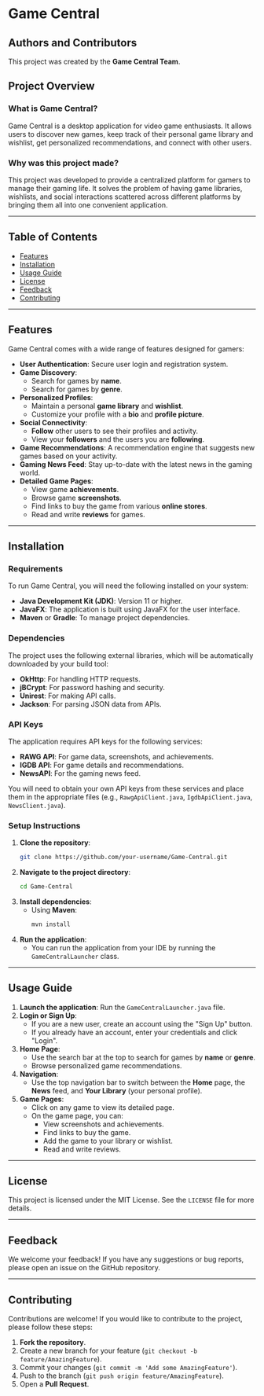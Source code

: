 # Game Central

## Authors and Contributors

This project was created by the **Game Central Team**.

## Project Overview

### What is Game Central?

Game Central is a desktop application for video game enthusiasts. It allows users to discover new games, keep track of their personal game library and wishlist, get personalized recommendations, and connect with other users.

### Why was this project made?

This project was developed to provide a centralized platform for gamers to manage their gaming life. It solves the problem of having game libraries, wishlists, and social interactions scattered across different platforms by bringing them all into one convenient application.

-----

## Table of Contents

* [Features](https://github.com/Kushallsaraf/CSC207-Group-Project)
* [Installation](https://github.com/Kushallsaraf/CSC207-Group-Project)
* [Usage Guide](https://github.com/Kushallsaraf/CSC207-Group-Project)
* [License](https://github.com/Kushallsaraf/CSC207-Group-Project)
* [Feedback](https://github.com/Kushallsaraf/CSC207-Group-Project)
* [Contributing](https://github.com/Kushallsaraf/CSC207-Group-Project)

-----

## Features

Game Central comes with a wide range of features designed for gamers:

* **User Authentication**: Secure user login and registration system.
* **Game Discovery**:
    * Search for games by **name**.
    * Search for games by **genre**.
* **Personalized Profiles**:
    * Maintain a personal **game library** and **wishlist**.
    * Customize your profile with a **bio** and **profile picture**.
* **Social Connectivity**:
    * **Follow** other users to see their profiles and activity.
    * View your **followers** and the users you are **following**.
* **Game Recommendations**: A recommendation engine that suggests new games based on your activity.
* **Gaming News Feed**: Stay up-to-date with the latest news in the gaming world.
* **Detailed Game Pages**:
    * View game **achievements**.
    * Browse game **screenshots**.
    * Find links to buy the game from various **online stores**.
    * Read and write **reviews** for games.

-----

## Installation

### Requirements

To run Game Central, you will need the following installed on your system:

* **Java Development Kit (JDK)**: Version 11 or higher.
* **JavaFX**: The application is built using JavaFX for the user interface.
* **Maven** or **Gradle**: To manage project dependencies.

### Dependencies

The project uses the following external libraries, which will be automatically downloaded by your build tool:

* **OkHttp**: For handling HTTP requests.
* **jBCrypt**: For password hashing and security.
* **Unirest**: For making API calls.
* **Jackson**: For parsing JSON data from APIs.

### API Keys

The application requires API keys for the following services:

* **RAWG API**: For game data, screenshots, and achievements.
* **IGDB API**: For game details and recommendations.
* **NewsAPI**: For the gaming news feed.

You will need to obtain your own API keys from these services and place them in the appropriate files (e.g., `RawgApiClient.java`, `IgdbApiClient.java`, `NewsClient.java`).

### Setup Instructions

1.  **Clone the repository**:
    ```bash
    git clone https://github.com/your-username/Game-Central.git
    ```
2.  **Navigate to the project directory**:
    ```bash
    cd Game-Central
    ```
3.  **Install dependencies**:
    * Using **Maven**:
      ```bash
      mvn install
      ```
4.  **Run the application**:
    * You can run the application from your IDE by running the `GameCentralLauncher` class.

-----

## Usage Guide

1.  **Launch the application**: Run the `GameCentralLauncher.java` file.
2.  **Login or Sign Up**:
    * If you are a new user, create an account using the "Sign Up" button.
    * If you already have an account, enter your credentials and click "Login".
3.  **Home Page**:
    * Use the search bar at the top to search for games by **name** or **genre**.
    * Browse personalized game recommendations.
4.  **Navigation**:
    * Use the top navigation bar to switch between the **Home** page, the **News** feed, and **Your Library** (your personal profile).
5.  **Game Pages**:
    * Click on any game to view its detailed page.
    * On the game page, you can:
        * View screenshots and achievements.
        * Find links to buy the game.
        * Add the game to your library or wishlist.
        * Read and write reviews.

-----

## License

This project is licensed under the MIT License. See the `LICENSE` file for more details.

-----

## Feedback

We welcome your feedback\! If you have any suggestions or bug reports, please open an issue on the GitHub repository.

-----

## Contributing

Contributions are welcome\! If you would like to contribute to the project, please follow these steps:

1.  **Fork the repository**.
2.  Create a new branch for your feature (`git checkout -b feature/AmazingFeature`).
3.  Commit your changes (`git commit -m 'Add some AmazingFeature'`).
4.  Push to the branch (`git push origin feature/AmazingFeature`).
5.  Open a **Pull Request**.